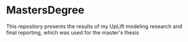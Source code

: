 # MastersDegree
This repository presents the results of my UpLift modeling research and final reporting, which was used for the master's thesis
